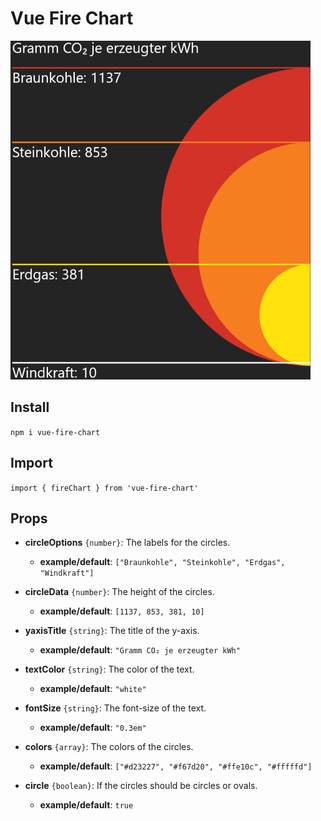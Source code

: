 # Vue Fire Chart

![Example Image](vue-fire-chart/public/example.png)

## Install 

`npm i vue-fire-chart`

## Import

`import { fireChart } from 'vue-fire-chart'`


## Props

- **circleOptions** `{number}`: The labels for the circles. 
  - **example/default**: `["Braunkohle", "Steinkohle", "Erdgas", "Windkraft"]`
  
- **circleData** `{number}`: The height of the circles. 
  - **example/default**: `[1137, 853, 381, 10]`
  
- **yaxisTitle** `{string}`: The title of the y-axis. 
  - **example/default**: `"Gramm CO₂ je erzeugter kWh"`
  
- **textColor** `{string}`: The color of the text. 
  - **example/default**: `"white"`
  
- **fontSize** `{string}`: The font-size of the text. 
  - **example/default**: `"0.3em"`
  
- **colors** `{array}`: The colors of the circles. 
  - **example/default**: `["#d23227", "#f67d20", "#ffe10c", "#fffffd"]`
  
- **circle** `{boolean}`: If the circles should be circles or ovals. 
  - **example/default**: `true`
